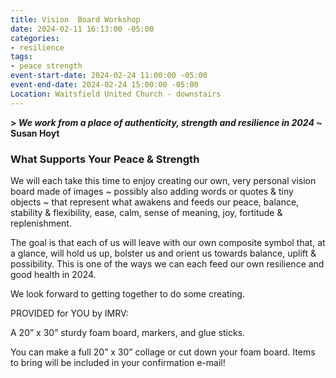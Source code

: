 ```yaml
---
title: Vision  Board Workshop
date: 2024-02-11 16:13:00 -05:00
categories:
- resilience
tags:
- peace strength
event-start-date: 2024-02-24 11:00:00 -05:00
event-end-date: 2024-02-24 15:00:00 -05:00
Location: Waitsfield United Church - downstairs
---
```


**> *We work from a place of authenticity, strength and resilience in 2024*
~ Susan Hoyt**


### What Supports Your Peace & Strength

We will each take this time to enjoy creating our own, very personal vision board made of images ~ possibly also adding words or quotes & tiny objects ~ that represent what awakens and feeds our peace, balance, stability & flexibility, ease, calm, sense of meaning, joy, fortitude & replenishment. 

The goal is that each of us will leave with our own composite symbol that, at a glance, will hold us up, bolster us and orient us towards balance, uplift & possibility. This is one of the ways we can each feed our own resilience and good health in 2024.

We look forward to getting together to do some creating.



PROVIDED for YOU by IMRV:

A 20” x 30” sturdy foam board, markers, and glue sticks.

You can make a full 20” x 30” collage or cut down your foam board. 
Items to bring will be included in your confirmation e-mail!
